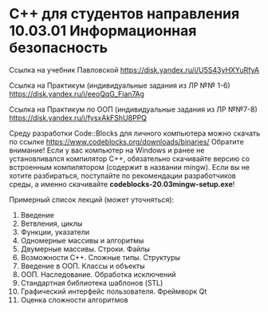 # С++ для студентов направления 10.03.01 Информационная безопасность

Ссылка на учебник Павловской https://disk.yandex.ru/i/U5S43yHXYuRfyA

Ссылка на Практикум (индивидуальные задания из ЛР №№ 1-6) https://disk.yandex.ru/i/eeoQqG_Fian7Ag

Ссылка на Практикум по ООП (индивидуальные задания из ЛР №№7-8) https://disk.yandex.ru/i/fysxAkFShU8PPQ

Среду разработки Code::Blocks для личного компьютера можно скачать по ссылке https://www.codeblocks.org/downloads/binaries/
Обратите внимание! Если у вас компьютер на Windows и ранее не установливался компилятор С++, обязательно скачивайте версию со встроенным компилятором (содержит в названии mingw). Если вы не хотите разбираться, поступайте по рекомендации разработчиков среды, а именно скачивайте **codeblocks-20.03mingw-setup.exe**!

Примерный список лекций (может уточняться):

1.	Введение
2.	Ветвления, циклы
3.	Функции, указатели
4.	Одномерные массивы и алгоритмы
5.	Двумерные массивы. Строки. Файлы
6.	Возможности С++. Сложные типы. Структуры
7.	Введение в ООП. Классы и объекты
8.	ООП. Наследование. Обработка исключений
9.	Стандартная библиотека шаблонов (STL)
10.	Графический интерфейс пользователя. Фреймворк Qt
11.	Оценка сложности алгоритмов
